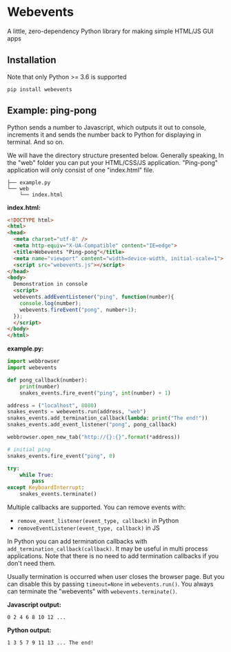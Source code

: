 # Webevents
A little, zero-dependency Python library for making simple HTML/JS GUI apps
## Installation
Note that only Python >= 3.6 is supported
```
pip install webevents
```
## Example: ping-pong
Python sends a number to Javascript, which outputs it out to console, increments it and sends the number back to Python for displaying in terminal. And so on.

We will have the directory structure presented below. Generally speaking, In the "web" folder you can put your HTML/CSS/JS application. "Ping-pong" application will only consist of one "index.html" file.

```
├── example.py
└── web
    └── index.html
```
**index.html:**
```html
<!DOCTYPE html>
<html>
<head>
  <meta charset="utf-8" />
  <meta http-equiv="X-UA-Compatible" content="IE=edge">
  <title>Webevents "Ping-pong"</title>
  <meta name="viewport" content="width=device-width, initial-scale=1">
  <script src="webevents.js"></script>
</head>
<body>
  Demonstration in console
  <script>
  webevents.addEventListener("ping", function(number){
    console.log(number);
    webevents.fireEvent("pong", number+1);
  });
  </script>
</body>
</html>
```

**example.py:**
```python
import webbrowser
import webevents

def pong_callback(number):
    print(number)
    snakes_events.fire_event("ping", int(number) + 1)

address = ("localhost", 8080)
snakes_events = webevents.run(address, "web")
snakes_events.add_termination_callback(lambda: print("The end!"))
snakes_events.add_event_listener("pong", pong_callback)

webbrowser.open_new_tab("http://{}:{}".format(*address))

# initial ping
snakes_events.fire_event("ping", 0)

try:
    while True:
        pass
except KeyboardInterrupt:
    snakes_events.terminate()
```

Multiple callbacks are supported. You can remove events with:
+ `remove_event_listener(event_type, callback)` in Python
+ `removeEventListener(event_type, callback)` in JS

In Python you can add termination callbacks with `add_termination_callback(callback)`. It may be useful in multi process applications. Note that there is no need to add termination callbacks if you don't need them.

Usually termination is occurred when user closes the browser page. But you can disable this by passing `timeout=None` in `webevents.run()`. You always can terminate the "webevents" with `webevents.terminate()`.

**Javascript output:**
```
0 2 4 6 8 10 12 ...
```
**Python output:**
```
1 3 5 7 9 11 13 ... The end!
```